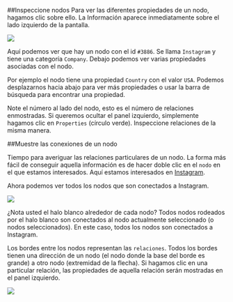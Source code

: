 ##Inspeccione nodos
Para ver las diferentes propiedades de un nodo, hagamos clic sobre ello. La Información aparece inmediatamente sobre el lado izquierdo de la pantalla.

![](https://github.com/Linkurious/linkurious-enterprise-manual/raw/master/en/first-visualization/PropertiesCircle.png)

Aquí podemos ver que hay un nodo con el id ```#3886```. Se llama ```Instagram``` y tiene una categoría ```Company```. Debajo podemos ver varias propiedades asociadas con el nodo.


Por ejemplo el nodo tiene una propiedad ```Country``` con el valor ```USA```.
Podemos desplazarnos hacia abajo para ver más propiedades o usar la barra de búsqueda para encontrar una propiedad.

Note el número al lado del nodo, esto es el número de relaciones enmostradas.
Si queremos ocultar el panel izquierdo, simplemente hagamos clic en ```Properties``` (círculo verde).
Inspeccione relaciones de la misma manera.

##Muestre las conexiones de un nodo

Tiempo para averiguar las relaciones particulares de un nodo. La forma más fácil de conseguir aquella información es de hacer doble clic en el ```nodo``` en el que estamos interesados. Aquí estamos interesados en [Instagram](http://instagram.com/).

Ahora podemos ver todos los nodos que son conectados a Instagram.

 ![](https://github.com/Linkurious/linkurious-enterprise-manual/raw/master/en/first-visualization/Connections.png)
 
¿Nota usted el halo blanco alrededor de cada nodo? Todos nodos rodeados por el halo blanco son conectados al nodo actualmente seleccionado (o nodos seleccionados). En este caso, todos los nodos son conectados a Instagram.

Los bordes entre los nodos representan las ```relaciones```. Todos los bordes tienen una dirección de un nodo (el nodo donde la base del borde es grande) a otro nodo (extremidad de la flecha).
Si hagamos clic en una particular relación, las propiedades de aquella relación serán mostradas en el panel izquierdo.

![](https://github.com/Linkurious/linkurious-enterprise-manual/raw/master/en/first-visualization/Relationship_Properties.png)
